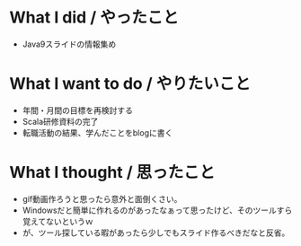 # What I did / やったこと
- Java9スライドの情報集め

# What I want to do / やりたいこと
- 年間・月間の目標を再検討する
- Scala研修資料の完了
- 転職活動の結果、学んだことをblogに書く

# What I thought / 思ったこと
- gif動画作ろうと思ったら意外と面倒くさい。
- Windowsだと簡単に作れるのがあったなぁって思ったけど、そのツールすら覚えてないというｗ
- が、ツール探している暇があったら少しでもスライド作るべきだなと反省。
